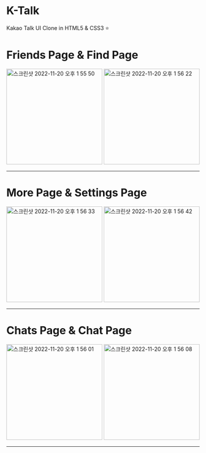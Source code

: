 # K-Talk
Kakao Talk UI Clone in HTML5 &amp; CSS3 ⭐️

<div>
  <h1>Friends Page & Find Page</h1>
  <img width="250" alt="스크린샷 2022-11-20 오후 1 55 50" src="https://user-images.githubusercontent.com/43774005/208246439-680e8f2b-5286-4733-b230-fc6f4dde3638.png">
  <img width="250" alt="스크린샷 2022-11-20 오후 1 56 22" src="https://user-images.githubusercontent.com/43774005/208246448-5825be1f-0c4e-4793-8f50-27bf9fb2cf3c.png">
</div>

<hr>
 
<div>
   <h1>More Page & Settings Page</h1>
   <img width="250" alt="스크린샷 2022-11-20 오후 1 56 33" src="https://user-images.githubusercontent.com/43774005/208246472-95ca7703-e5f0-4afd-9e8f-098bda4bbb6a.png">
   <img width="250" alt="스크린샷 2022-11-20 오후 1 56 42" src="https://user-images.githubusercontent.com/43774005/208246477-01b76d3b-65ce-47a0-918c-076757f7a294.png">
</div>

<hr>

<div>
  <h1>Chats Page & Chat Page</h1>
  <img width="250" alt="스크린샷 2022-11-20 오후 1 56 01" src="https://user-images.githubusercontent.com/43774005/208246512-1ea1ccfc-2aea-4356-b859-89d9b3dd7d8b.png">
  <img width="250" alt="스크린샷 2022-11-20 오후 1 56 08" src="https://user-images.githubusercontent.com/43774005/208246516-359492f9-5930-4bd9-8f6f-2d2afdfda96b.png">
</div>

<hr>

 
